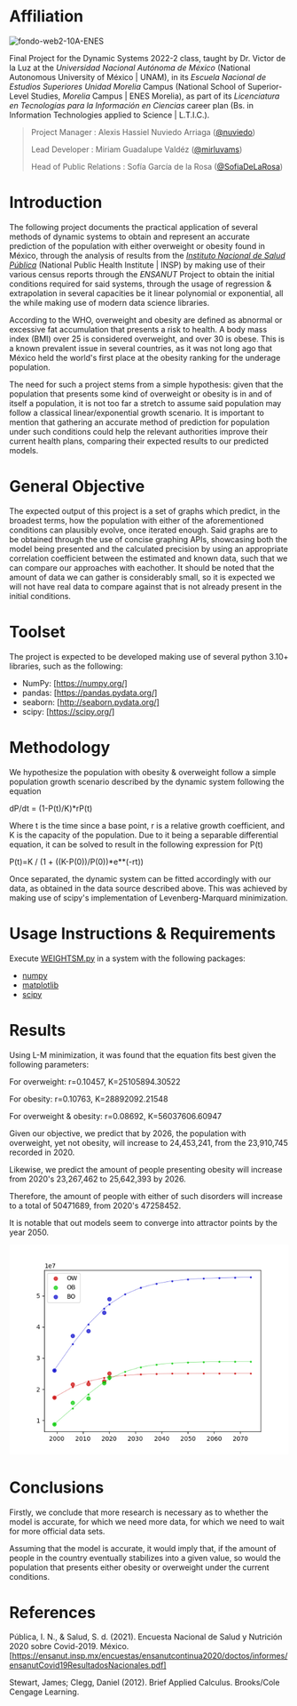 # Affiliation
![fondo-web2-10A-ENES](https://user-images.githubusercontent.com/100146672/160222385-4576c60e-1005-4753-b34d-c5461658c11b.png)

Final Project for the Dynamic Systems 2022-2 class, taught by Dr. Victor de la Luz at the _Universidad Nacional Autónoma de México_ (National Autonomous University of México | UNAM), in its _Escuela Nacional de Estudios Superiores Unidad Morelia_ Campus (National School of Superior-Level Studies, _Morelia_ Campus | ENES Morelia), as part of its _Licenciatura en Tecnologías para la Información en Ciencias_ career plan (Bs. in Information Technologies applied to Science | L.T.I.C.).

> Project Manager : Alexis Hassiel Nuviedo Arriaga ([@nuviedo](https://github.com/nuviedo))
> 
> Lead Developer : Miriam Guadalupe Valdéz ([@mirluvams](https://github.com/mirluvams))
> 
> Head of Public Relations : Sofía García de la Rosa ([@SofiaDeLaRosa](https://github.com/SofiaDeLaRosa))


# Introduction
The following project documents the practical application of several methods of dynamic systems to obtain and represent an accurate prediction of the population with either overweight or obesity found in México, through the analysis of results from the [_Instituto Nacional de Salud Pública_](https://insp.mx/) (National Public Health Institute | INSP) by making use of their various census reports through the _ENSANUT_ Project to obtain the initial conditions required for said systems, through the usage of regression & extrapolation in several capacities be it linear polynomial or exponential, all the while making use of modern data science libraries.

According to the WHO, overweight and obesity are defined as abnormal or excessive fat accumulation that presents a risk to health. A body mass index (BMI) over 25 is considered overweight, and over 30 is obese. This is a known prevalent issue in several countries, as it was not long ago that México held the world's first place at the obesity ranking for the underage population.

The need for such a project stems from a simple hypothesis: given that the population that presents some kind of overweight or obesity is in and of itself a population, it is not too far a stretch to assume said population may follow a classical linear/exponential growth scenario. It is important to mention that gathering an accurate method of prediction for population under such conditions could help the relevant authorities improve their current health plans, comparing their expected results to our predicted models.


# General Objective
The expected output of this project is a set of graphs which predict, in the broadest terms, how the population with either of the aforementioned conditions can plausibly evolve, once iterated enough.
Said graphs are to be obtained through the use of concise graphing APIs, showcasing both the model being presented and the calculated precision by using an appropriate correlation coefficient between the estimated and known data, such that we can compare our approaches with eachother. It should be noted that the amount of data we can gather is considerably small, so it is expected we will not have real data to compare against that is not already present in the initial conditions.

# Toolset
The project is expected to be developed making use of several python 3.10+ libraries, such as the following:

* NumPy: [https://numpy.org/] 
* pandas: [https://pandas.pydata.org/]
* seaborn: [http://seaborn.pydata.org/]
* scipy: [https://scipy.org/]

# Methodology
We hypothesize the population with obesity & overweight follow a simple population growth scenario described by the dynamic system following the equation

dP/dt = (1-P(t)/K)\*rP(t)

Where t is the time since a base point, r is a relative growth coefficient, and K is the capacity of the population.
Due to it being a separable differential equation, it can be solved to result in the following expression for P(t)

P(t)=K / (1 + ((K-P(0))/P(0))\*e\*\*(-rt))

Once separated, the dynamic system can be fitted accordingly with our data, as obtained in the data source described above. This was achieved by making use of scipy's implementation of Levenberg-Marquard minimization.

# Usage Instructions & Requirements
Execute [WEIGHTSM.py](WEIGHTSM.py) in a system with the following packages:
* [numpy](https://numpy.org/)
* [matplotlib](https://matplotlib.org/)
* [scipy](https://scipy.org/)


# Results
Using L-M minimization, it was found that the equation fits best given the following parameters:

For overweight: 
r=0.10457, K=25105894.30522

For obesity: 
r=0.10763, K=28892092.21548

For overweight & obesity: 
r=0.08692, K=56037606.60947

Given our objective, we predict that by 2026, the population with overweight, yet not obesity, will increase to 24,453,241, from the 23,910,745 recorded in 2020. 

Likewise, we predict the amount of people presenting obesity will increase from 2020's 23,267,462 to 25,642,393 by 2026.

Therefore, the amount of people with either of such disorders will increase to a total of 50471689, from 2020's 47258452. 

It is notable that out models seem to converge into attractor points by the year 2050.

![](weightpopulation.png)



# Conclusions
Firstly, we conclude that more research is necessary as to whether the model is accurate, for which we need more data, for which we need to wait for more official data sets.

Assuming that the model is accurate, it would imply that, if the amount of people in the country eventually stabilizes into a given value, so would the population that presents either obesity or overweight under the current conditions.


# References
Pública, I. N., & Salud, S. d. (2021). Encuesta Nacional de Salud y Nutrición 2020 sobre Covid-2019. México.
[https://ensanut.insp.mx/encuestas/ensanutcontinua2020/doctos/informes/ensanutCovid19ResultadosNacionales.pdf]

Stewart, James; Clegg, Daniel (2012). Brief Applied Calculus. Brooks/Cole Cengage Learning.

